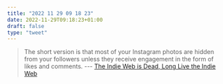 ```yaml
---
title: "2022 11 29 09 18 23"
date: 2022-11-29T09:18:23+01:00
draft: false
type: "tweet"
---
```

> The short version is that most of your Instagram photos are hidden from your followers unless they receive engagement in the form of likes and comments. --- [The Indie Web is Dead, Long Live the Indie Web](https://criticalmas.org/2019/06/the-indie-web-is-dead-long-live-the-indie-web/)
